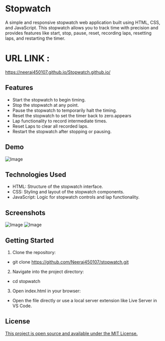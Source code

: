 
# Stopwatch

A simple and responsive stopwatch web application built using HTML, CSS, and JavaScript. This stopwatch allows you to track time with precision and provides features like start, stop, pause, reset, recording laps, resetting laps, and restarting the timer.



# URL LINK : 
https://neeraj450107.github.io/Stopwatch.github.io/

## Features 

 - Start the stopwatch to begin timing.
 - Stop the stopwatch at any point.
 - Pause the stopwatch to temporarily halt the timing.
 - Reset the stopwatch to set the timer back to zero.appears 
 - Lap functionality to record intermediate times.
 - Reset Laps to clear all recorded laps.
 - Restart the stopwatch after stopping or pausing.
 
 


## Demo

![Image](https://github.com/user-attachments/assets/478ced0b-23ac-4845-894b-8b587bc2170f)


## Technologies Used

 - HTML: Structure of the stopwatch interface.
 - CSS: Styling and layout of the stopwatch components.
 - JavaScript: Logic for stopwatch controls and lap functionality.
## Screenshots

![Image](https://github.com/user-attachments/assets/042ecc4c-f13d-43f9-b44c-b48dd3545cc5)
![Image](https://github.com/user-attachments/assets/8879f738-cec1-45b1-84d0-6df52759ca59)


## Getting Started

1) Clone the repository:

- git clone https://github.com/Neeraj450107/stopwatch.git

2) Navigate into the project directory:

- cd stopwatch

3) Open index.html in your browser:

- Open the file directly or use a local server extension like Live Server in VS Code.


## License

[This project is open source and available under the MIT License.](https://choosealicense.com/licenses/mit/)

